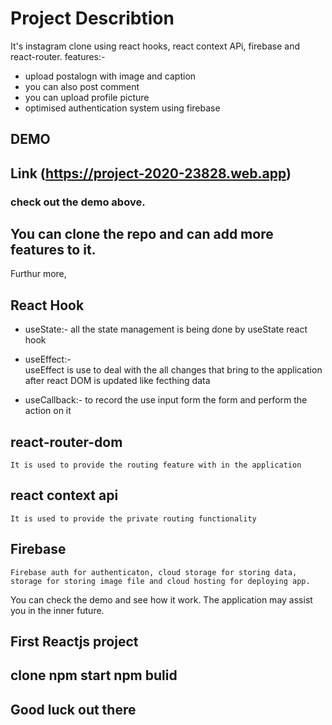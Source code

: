 # Project Describtion
It's instagram clone using react hooks, react context APi, firebase and react-router.
features:-
    
* upload postalogn with image and caption
* you can also post comment
* you can upload profile picture
* optimised authentication system using firebase
 
## DEMO
## Link (https://project-2020-23828.web.app)

### check out the demo above.

## You can clone the repo and can add more features to it.

Furthur more, 

## React Hook

* useState:-
          all the state management is being done by useState react hook

* useEffect:-  
          useEffect is use to deal with the all changes that bring to the application after react DOM is updated like fecthing data

* useCallback:- 
        to record the use input form the form and perform the action on it
  

## react-router-dom
    It is used to provide the routing feature with in the application


## react context api
    It is used to provide the private routing functionality
## Firebase 
    Firebase auth for authenticaton, cloud storage for storing data, storage for storing image file and cloud hosting for deploying app.
  
 You can check the demo and see how it work. The application may assist you in the inner future.
 
 ## First Reactjs project
 
 ## clone npm start npm bulid 
 
 ## Good luck out there
  




